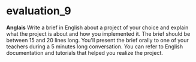 # evaluation_9
**Anglais**
Write a brief in English about a project of your choice and explain what the project is about and how you implemented it. The brief should be between 15 and 20 lines long. You'll present the brief orally to one of your teachers during a 5 minutes long conversation. You can refer to English documentation and tutorials that helped you realize the project.
